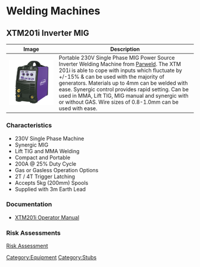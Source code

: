 # Welding Machines

## XTM201i Inverter MIG

| Image                                | Description                                                                                                                                                                                                                                                                                                                                                                                                                                  |
|--------------------------------------|----------------------------------------------------------------------------------------------------------------------------------------------------------------------------------------------------------------------------------------------------------------------------------------------------------------------------------------------------------------------------------------------------------------------------------------------|
| ![XTM 201i](xtm201i/XTM201i_ISO.png) | Portable 230V Single Phase MIG Power Source Inverter Welding Machine from [Parweld](https://parweld.com/). The XTM 201i is able to cope with inputs which fluctuate by +/-15% & can be used with the majority of generators. Materials up to 4mm can be welded with ease. Synergic control provides rapid setting. Can be used in MMA, Lift TIG, MIG manual and synergic with or without GAS. Wire sizes of 0.8-1.0mm can be used with ease. |

### Characteristics

- 230V Single Phase Machine
- Synergic MIG
- Lift TIG and MMA Welding
- Compact and Portable
- 200A @ 25% Duty Cycle
- Gas or Gasless Operation Options
- 2T / 4T Trigger Latching
- Accepts 5kg (200mm) Spools
- Supplied with 3m Earth Lead

### Documentation

- [XTM201i Operator Manual ](xtm201i/XTM-161i_201i-Operator-Manual-Issue-2.pdf)

### Risk Assessments

[Risk Assessment](https://docs.google.com/document/d/1Nxx7gC6ZlFJ3FDdt4ViFRJvyCdW8pJC49f7d4CRjHVY/edit?usp=sharing)

[Category:Equipment](Category:Equipment "wikilink")
[Category:Stubs](Category:Stubs "wikilink")
